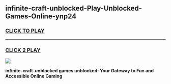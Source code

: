 
## infinite-craft-unblocked-Play-Unblocked-Games-Online-ynp24
<h3>
<a href="https://premium76.site?title=infinite-craft-unblocked&ref=25A">CLICK TO PLAY</a></h3>
<hr>

<h3>
<a href="https://premium76.site?title=infinite-craft-unblocked&ref=25A">CLICK 2 PLAY</a>
  
</h3>

<a href="https://premium76.site?title=infinite-craft-unblocked&ref=25A"><img src="https://clearcache.store/games.png"></a>


**infinite-craft-unblocked games unblocked: Your Gateway to Fun and Accessible Online Gaming**
